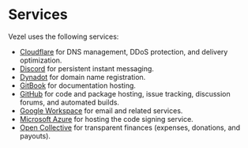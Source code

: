# Services

Vezel uses the following services:

* [Cloudflare](https://dash.cloudflare.com) for DNS management, DDoS protection,
  and delivery optimization.
* [Discord](https://discord.gg/wtzCfaX2Nj) for persistent instant messaging.
* [Dynadot](https://www.dynadot.com/account) for domain name registration.
* [GitBook](https://app.gitbook.com/o/P8o5dXt7bteWr6hK73oR/home) for
  documentation hosting.
* [GitHub](https://github.com/vezel-dev) for code and package hosting,
  issue tracking, discussion forums, and automated builds.
* [Google Workspace](https://mail.google.com/a/vezel.dev) for email and related
  services.
* [Microsoft Azure](https://portal.azure.com) for hosting the code signing
  service.
* [Open Collective](https://opencollective.com/vezel)
  for transparent finances (expenses, donations, and payouts).
